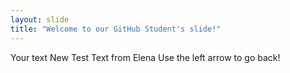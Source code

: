```yaml
---
layout: slide
title: "Welcome to our GitHub Student's slide!"
---
```

Your text New Test Text from Elena
Use the left arrow to go back!